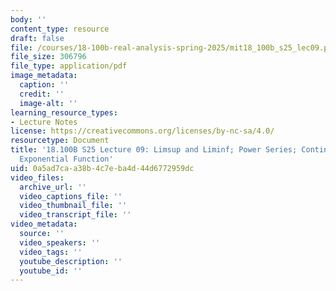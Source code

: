 ```yaml
---
body: ''
content_type: resource
draft: false
file: /courses/18-100b-real-analysis-spring-2025/mit18_100b_s25_lec09.pdf
file_size: 306796
file_type: application/pdf
image_metadata:
  caption: ''
  credit: ''
  image-alt: ''
learning_resource_types:
- Lecture Notes
license: https://creativecommons.org/licenses/by-nc-sa/4.0/
resourcetype: Document
title: '18.100B S25 Lecture 09: Limsup and Liminf; Power Series; Continuous Functions;
  Exponential Function'
uid: 0a5ad7ca-a38b-4c7e-ba4d-44d6772959dc
video_files:
  archive_url: ''
  video_captions_file: ''
  video_thumbnail_file: ''
  video_transcript_file: ''
video_metadata:
  source: ''
  video_speakers: ''
  video_tags: ''
  youtube_description: ''
  youtube_id: ''
---
```

